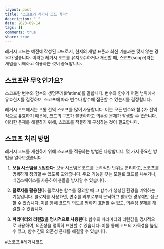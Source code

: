 ```yaml
---
layout: post
title: "스코프와 레거시 코드 처리"
description: " "
date: 2023-09-14
tags: []
comments: true
share: true
---
```


레거시 코드는 예전에 작성된 코드로서, 현재의 개발 표준과 최신 기술과는 맞지 않는 경우가 많습니다. 이러한 레거시 코드를 유지보수하거나 개선할 때, 스코프(scope)라는 개념을 이해하고 적용하는 것이 중요합니다.

## 스코프란 무엇인가요?

스코프란 변수와 함수의 생명주기(lifetime)를 말합니다. 변수와 함수가 어떤 범위에서 유효한지를 결정하며, 스코프에 따라 변수나 함수에 접근할 수 있는지를 결정합니다.

레거시 코드에서는 보통 전역 스코프를 많이 사용합니다. 이는 모든 변수와 함수가 전역적으로 유효하기 때문에, 코드의 구조가 불명확하고 의존성 문제가 발생할 수 있습니다. 이러한 문제를 해결하기 위해, 스코프를 적절하게 구성하는 것이 필요합니다.

## 스코프 처리 방법

레거시 코드를 개선하기 위해 스코프를 적용하는 방법은 다양합니다. 몇 가지 중요한 방법을 알아보겠습니다.

1. **모듈 시스템을 도입한다**: 모듈 시스템은 코드를 논리적인 단위로 분리하고, 스코프를 명확하게 정의할 수 있도록 도와줍니다. 주요 기능을 갖는 모듈로 코드를 나누거나, 네임스페이스를 사용하여 충돌을 방지할 수 있습니다.

2. **클로저를 활용한다**: 클로저는 함수를 정의할 때 그 함수가 생성된 환경을 기억하는 기능입니다. 클로저를 사용하면, 변수를 외부로부터 은닉하고 필요한 경우에만 접근할 수 있습니다. 이를 통해 코드의 의도를 명확히 표현할 수 있고, 의존성 문제를 해결할 수 있습니다.

3. **파라미터와 리턴값을 명시적으로 사용한다**: 함수의 파라미터와 리턴값을 명시적으로 사용하여, 의존성을 명확히 표현할 수 있습니다. 이를 통해 코드의 가독성을 높일 수 있고, 함수 간의 의존성 문제를 해결할 수 있습니다.

#스코프 #레거시코드